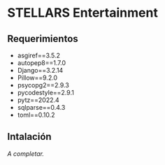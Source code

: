 # STELLARS Entertainment
## Requerimientos

- asgiref==3.5.2
- autopep8==1.7.0
- Django==3.2.14
- Pillow==9.2.0
- psycopg2==2.9.3
- pycodestyle==2.9.1
- pytz==2022.4
- sqlparse==0.4.3
- toml==0.10.2

## Intalación

_A completar._
